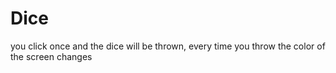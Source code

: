 # Dice
you click once and the dice will be thrown, every time you throw the color of the screen changes
